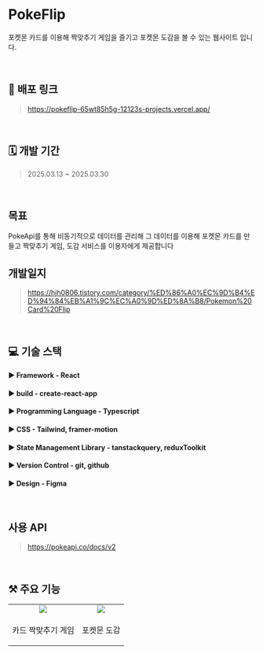 # PokeFlip

포켓몬 카드를 이용해 짝맞추기 게임을 즐기고 포켓몬 도감을 볼 수 있는 웹사이트 입니다.

<br/>

## 🔗 배포 링크

> https://pokeflip-65wt85h5g-12123s-projects.vercel.app/

<br/>


## 🗓️ 개발 기간

> 2025.03.13 ~ 2025.03.30

<br/>

## 목표

PokeApi를 통해 비동기적으로 데이터를 관리해 그 데이터를 이용해 포켓몬 카드를 만들고 짝맞추기 게임, 도감 서비스를 이용자에게 제공합니다
<br/>

## 개발일지 
> https://hjh0806.tistory.com/category/%ED%86%A0%EC%9D%B4%ED%94%84%EB%A1%9C%EC%A0%9D%ED%8A%B8/Pokemon%20Card%20Flip
<br/>

## 💻 기술 스택

#### ▶︎ Framework - React
#### ▶︎ build - create-react-app
#### ▶︎ Programming Language - Typescript
#### ▶︎ CSS - Tailwind, framer-motion
#### ▶︎ State Management Library - tanstackquery, reduxToolkit
#### ▶︎ Version Control - git, github
#### ▶︎ Design - Figma
<br/>

## 사용 API 
> https://pokeapi.co/docs/v2

<br/>

## ⚒️ 주요 기능

<table style="text-align: center; width: 100%">
  <tbody>
    <tr>
      <tr>
        <td><img src="https://github.com/user-attachments/assets/f854e229-8426-4a86-bb6d-a660492b20e3"></td>
        <td><img src="https://github.com/user-attachments/assets/9960f1cd-c706-4a8b-ae6e-0fac6f946046"></td>
      </tr>
      <tr>
        <td><p align="center">카드 짝맞추기 게임</p></td>
        <td><p align="center">포켓몬 도감</p></td>
      </tr>
    </tr>
  </tbody>
</table>



